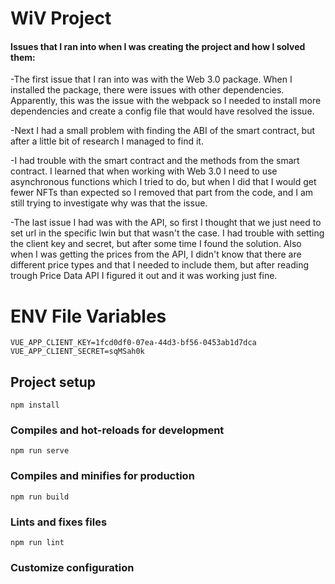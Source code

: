 # WiV Project

#### Issues that I ran into when I was creating the project and how I solved them:

-The first issue that I ran into was with the Web 3.0 package. When I installed the package, there were issues with other dependencies. Apparently, this was the issue with the webpack so I needed to install more dependencies and create a config file that would have resolved the issue.

-Next I had a small problem with finding the ABI of the smart contract, but after a little bit of research I managed to find it.

-I had trouble with the smart contract and the methods from the smart contract. I learned that when working with Web 3.0 I need to use asynchronous functions which I tried to do, but when I did that I would get fewer NFTs than expected so I removed that part from the code, and I am still trying to investigate why was that the issue.

-The last issue I had was with the API, so first I thought that we just need to set url in the specific lwin but that wasn't the case. I had trouble with setting the client key and secret, but after some time I found the solution. Also when I was getting the prices from the API, I didn't know that there are different price types and that I needed to include them, but after reading trough Price Data API I figured it out and it was working just fine.

# ENV File Variables

```
VUE_APP_CLIENT_KEY=1fcd0df0-07ea-44d3-bf56-0453ab1d7dca
VUE_APP_CLIENT_SECRET=sqMSah0k
```

## Project setup

```
npm install
```

### Compiles and hot-reloads for development

```
npm run serve
```

### Compiles and minifies for production

```
npm run build
```

### Lints and fixes files

```
npm run lint
```

### Customize configuration
